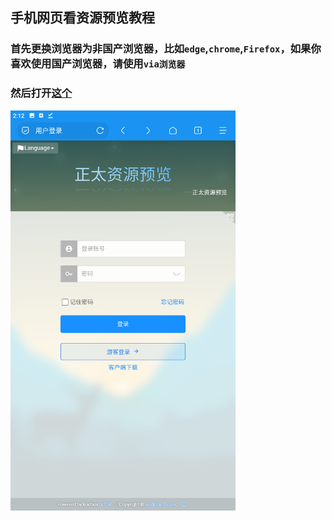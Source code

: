 ## 手机网页看资源预览教程

### 首先更换浏览器为非国产浏览器，比如`edge`,`chrome`,`Firefox`，如果你喜欢使用国产浏览器，请使用`via浏览器`

### 然后打开[这个](https://www.myshota.org)
<img src="https://github.com/allshota/myshota/blob/main/Mobile-web/m-web-1.png" width="360" height="640">
